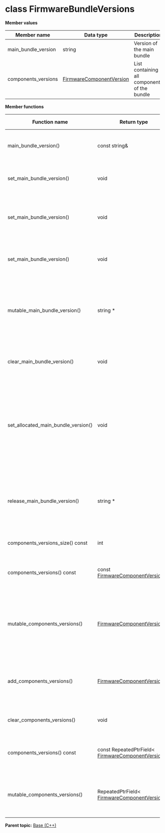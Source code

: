 # class FirmwareBundleVersions

 **Member values** 

|Member name|Data type|Description|
|-----------|---------|-----------|
|main\_bundle\_version|string|Version of the main bundle|
|components\_versions| [FirmwareComponentVersion](FirmwareComponentVersion.md#)|List containing all components of the bundle|

 **Member functions** 

|Function name|Return type|Input type|Description|
|-------------|-----------|----------|-----------|
|main\_bundle\_version\(\)|const string&|void|Returns the current value of main\_bundle\_version. If main\_bundle\_version is not set, returns the empty string/empty bytes.|
|set\_main\_bundle\_version\(\)|void|const string&|Sets the value of main\_bundle\_version. After calling this, main\_bundle\_version\(\) will return a copy of value.|
|set\_main\_bundle\_version\(\)|void|string&&|\(C++11 and beyond\): Sets the value of main\_bundle\_version, moving from the passed string. After calling this, main\_bundle\_version\(\) will return a copy of value.|
|set\_main\_bundle\_version\(\)|void|const char\*|Sets the value of main\_bundle\_version using a C-style null-terminated string. After calling this, main\_bundle\_version\(\) will return a copy of value.|
|mutable\_main\_bundle\_version\(\)|string \*|void|Returns a pointer to the mutable string object that stores main\_bundle\_version's value. If the field was not set prior to the call, then the returned string will be empty. After calling this, main\_bundle\_version\(\) will return whatever value is written into the given string.|
|clear\_main\_bundle\_version\(\)|void|void|Clears the value of main\_bundle\_version. After calling this, main\_bundle\_version\(\) will return the empty string/empty bytes.|
|set\_allocated\_main\_bundle\_version\(\)|void|string\*|Sets the string object to the field and frees the previous field value if it exists. If the string pointer is not NULL, the message takes ownership of the allocated string object. The message is free to delete the allocated string object at any time, so references to the object may be invalidated. Otherwise, if the value is NULL, the behavior is the same as calling clear\_main\_bundle\_version\(\).|
|release\_main\_bundle\_version\(\)|string \*|void|Releases the ownership of main\_bundle\_version and returns the pointer of the string object. After calling this, caller takes the ownership of the allocated string object and main\_bundle\_version\(\) will return the empty string/empty bytes.|
|components\_versions\_size\(\) const|int|void|Returns the number of elements currently in the field.|
|components\_versions\(\) const|const [FirmwareComponentVersion](FirmwareComponentVersion.md#)|int index|Returns the element at the given zero-based index. Calling this method with index outside of \[0, components\_versions\_size\(\)\) yields undefined behavior.|
|mutable\_components\_versions\(\)| [FirmwareComponentVersion](FirmwareComponentVersion.md#)\*|int index|Returns a pointer to the mutable [FirmwareComponentVersion](FirmwareComponentVersion.md#) object that stores the value of the element at the given zero-based index. Calling this method with index outside of \[0, components\_versions\_size\(\)\) yields undefined behavior.|
|add\_components\_versions\(\)| [FirmwareComponentVersion](FirmwareComponentVersion.md#)\*|void|Adds a new element and returns a pointer to it. The returned [FirmwareComponentVersion](FirmwareComponentVersion.md#) is mutable and will have none of its fields set \(i.e. it will be identical to a newly-allocated [FirmwareComponentVersion](FirmwareComponentVersion.md#)\).|
|clear\_components\_versions\(\)|void|void|Removes all elements from the field. After calling this, components\_versions\_size\(\) will return zero.|
|components\_versions\(\) const|const RepeatedPtrField< [FirmwareComponentVersion](FirmwareComponentVersion.md#)\>&|void|Returns the underlying RepeatedPtrField that stores the field's elements. This container class provides STL-like iterators and other methods.|
|mutable\_components\_versions\(\)|RepeatedPtrField< [FirmwareComponentVersion](FirmwareComponentVersion.md#)\>\*|void|Returns a pointer to the underlying mutable RepeatedPtrField that stores the field's elements. This container class provides STL-like iterators and other methods.|

**Parent topic:** [Base \(C++\)](../../summary_pages/Base.md)

